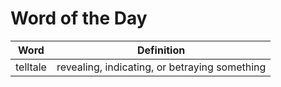 # Word of the Day

|Word|Definition|
|---|---|
|telltale|revealing, indicating, or betraying something|